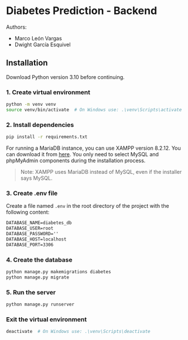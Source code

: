 # Diabetes Prediction - Backend

Authors:
- Marco León Vargas
- Dwight García Esquivel

## Installation

Download Python version 3.10 before continuing.

### 1. Create virtual environment

```bash
python -m venv venv
source venv/bin/activate  # On Windows use: .\venv\Scripts\activate
```

### 2. Install dependencies

```bash
pip install -r requirements.txt
```

For running a MariaDB instance, you can use XAMPP version 8.2.12. You can download it from [here](https://www.apachefriends.org/download.html). You only need to select MySQL and phpMyAdmin components during the installation process.

> Note: XAMPP uses MariaDB instead of MySQL, even if the installer says MySQL.

### 3. Create .env file

Create a file named `.env` in the root directory of the project with the following content:

```txt
DATABASE_NAME=diabetes_db
DATABASE_USER=root
DATABASE_PASSWORD=''
DATABASE_HOST=localhost
DATABASE_PORT=3306
```


### 4. Create the database

```bash
python manage.py makemigrations diabetes
python manage.py migrate
```

### 5. Run the server

```bash
python manage.py runserver
```


### Exit the virtual environment

```bash
deactivate  # On Windows use: .\venv\Scripts\deactivate
```